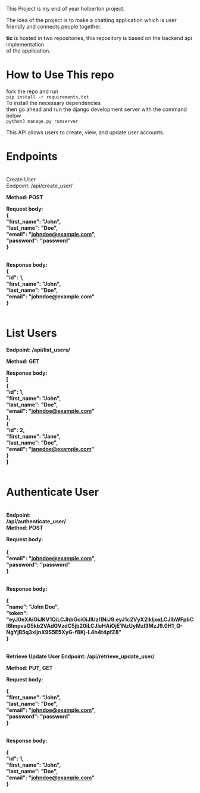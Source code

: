 This Project is my end of year holberton project. <br>

The idea of the project is to make a chatting application which is user <br>
friendly and connects people together. 

<strong>tic</strong> is hosted in two repositories, this repository is based on the backend api implementation <br>
of the application. 
<br>
<h1>How to Use This repo </h1>
fork the repo and run <br>
<code>pip install -r requirements.txt </code> <br>
To install the necessary dependencies <br>
then go ahead and run the django development server with the command below<br>
<code>python3 manage.py runserver </code> <br>

This API allows users to create, view, and update user accounts.

<h1>Endpoints</h1> <br>
Create User <br>
Endpoint: 
/api/create_user/

<strong>Method: <strong> 
POST

Request body:
<br>
{ <br>
    "first_name": "John", <br>
    "last_name": "Doe", <br>
    "email": "johndoe@example.com",<br>
    "password": "password"<br>
}<br>

<br>
Response body:
 <br>
{ <br>
    "id": 1, <br>
    "first_name": "John", <br>
    "last_name": "Doe", <br>
    "email": "johndoe@example.com" <br>
}<br>
<br>
  
  
 <h1>List Users </h1>
Endpoint: 
/api/list_users/

 <strong>Method: </strong> 
GET

Response body:
<br>
[<br>
    {<br>
        "id": 1,<br>
        "first_name": "John",<br>
        "last_name": "Doe",<br>
        "email": "johndoe@example.com"<br>
    },<br>
    {<br>
        "id": 2,<br>
        "first_name": "Jane",<br>
        "last_name": "Doe",<br>
        "email": "janedoe@example.com"<br>
    }<br>
]<br>
  <br>
 <h1>Authenticate User</h1> <br>
Endpoint:  <br>
/api/authenticate_user/
<br>
  <strong>Method:</strong> 
POST

Request body:<br>
<br>
{<br>
    "email": "johndoe@example.com",<br>
    "password": "password"<br>
}<br>
  
  <br>
Response body:

{<br>
    "name": "John Doe",<br>
    "token": "eyJ0eXAiOiJKV1QiLCJhbGciOiJIUzI1NiJ9.eyJ1c2VyX2lkIjoxLCJlbWFpbCI6ImpvaG5kb2VAdGVzdC5jb20iLCJleHAiOjE1NzUyMzI3MzJ9.0H1_Q-NgYjB5q3xIjnX9S5E5XyG-f8Kj-L4h4t4pfZ8"<br>
}<br>
  
<br>
Retrieve Update User
Endpoint: 
/api/retrieve_update_user/

Method: 
PUT, GET

Request body:<br>

{<br>
    "first_name": "John",<br>
    "last_name": "Doe",<br>
    "email": "johndoe@example.com",<br>
    "password": "password"<br>
}
  
  <br>
Response body:
    
{<br>
    "id": 1,<br>
    "first_name": "John",<br>
    "last_name": "Doe",<br>
    "email": "johndoe@example.com"<br>
}<br>
